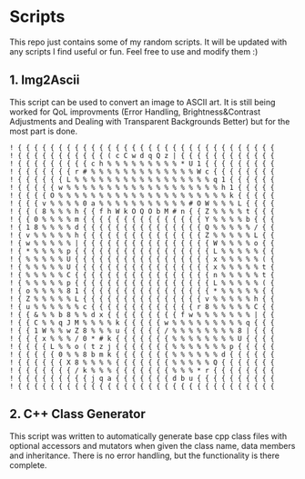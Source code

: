 # Scripts
This repo just contains some of my random scripts.
It will be updated with any scripts I find useful or fun.
Feel free to use and modify them :)

## 1. Img2Ascii ##
This script can be used to convert an image to ASCII art. It is still being worked for QoL improvments (Error Handling, Brightness&Contrast Adjustments and Dealing with Transparent Backgrounds Better) but for the most part is done.

```  ! ! ! ! ! ! ! ! ! ! ! ! ! ! ! ! ! ! ! ! ! ! ! ! ! ! ! ! ! ! ! ! 
! { { { { { { { { { { { { { { { { { { { { { { { { { { { { { { { { 
! { { { { { { { { { { { ( c C w d q Q z | { { { { { { { { { { { { 
! { { { { { { { { { c h % % % % % % % % % * U 1 { { { { { { { { { 
! { { { { { { { r # % % % % % % % % % % % % % W c { { { { { { { { 
! { { { { { { L % % % % % % % % % % % % % % % % % q 1 { { { { { { 
! { { { { { w % % % % % % % % % % % % % % % % % % % h 1 { { { { { 
! { { { { O % % % % % % % % % % % % % % % % % % % % % k { { { { { 
! { { { v % % % % 0 a % % % % % % % % % % % # O W % % % L { { { { 
! { { ( 8 % % % h { { f h W k O Q O b M # n { { Z % % % % t { { { 
! { { 0 % % % % m { { { { { { { { { { { { { { { Y % % % % b { { { 
! { 1 8 % % % % d { { { { { { { { { { { { { { { Q % % % % % / { { 
! { v % % % % % h { { { { { { { { { { { { { { { Z % % % % % L { { 
! { w % % % % % | { { { { { { { { { { { { { { { { W % % % % o { { 
! { * % % % % p { { { { { { { { { { { { { { { { { L % % % % % { { 
! { % % % % % U { { { { { { { { { { { { { { { { { x % % % % % ( { 
! { % % % % % U { { { { { { { { { { { { { { { { { x % % % % % t { 
! { % % % % % C { { { { { { { { { { { { { { { { { n % % % % % t { 
! { % % % % % p { { { { { { { { { { { { { { { { { L % % % % % ( { 
! { o % % % % 8 1 { { { { { { { { { { { { { { { { * % % % % % { { 
! { Z % % % % % L { { { { { { { { { { { { { { { v % % % % % h { { 
! { u % % % % % % c { { { { { { { { { { { { { r 8 % % % % % C { { 
! { { & % % b 8 % % d x { { { { { { { { { f w % % % % % % % | { { 
! { { C % % q J M % % % % k { { { { { w % % % % % % % % % q { { { 
! { { 1 W % % w Z 8 % % % u { { { { { / % % % % % % % % 8 | { { { 
! { { { x % % % / 0 * # k { { { { { { { % % % % % % % % U { { { { 
! { { { { L % % o ( t z j { { { { { { { % % % % % % % p { { { { { 
! { { { { { 0 % % 8 b m k { { { { { { { % % % % % % d { { { { { { 
! { { { { { { X 8 % % % % { { { { { { { % % % % % Q { { { { { { { 
! { { { { { { { / k % % % { { { { { { { % % % * r { { { { { { { { 
! { { { { { { { { { j q a { { { { { { { d b u { { { { { { { { { { 
! { { { { { { { { { { { { { { { { { { { { { { { { { { { { { { { { 
```


## 2. C++ Class Generator ##
This script was written to automatically generate base cpp class files with optional accessors and mutators when given the class name, data members and inheritance. There is no error handling, but the functionality is there complete.
